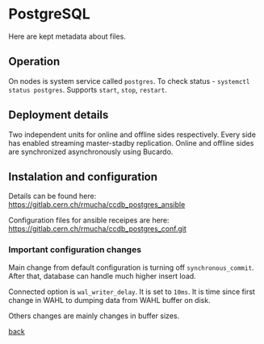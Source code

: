 # PostgreSQL

Here are kept metadata about files.

## Operation
On nodes is system service called `postgres`. To check status - `systemctl status postgres`. Supports `start`, `stop`, `restart`.

## Deployment details

Two independent units for online and offline sides respectively. Every side has enabled streaming master-stadby replication. Online and offline sides are synchronized asynchronously using Bucardo.

## Instalation and configuration

Details can be found here: https://gitlab.cern.ch/rmucha/ccdb_postgres_ansible

Configuration files for ansible receipes are here: https://gitlab.cern.ch/rmucha/ccdb_postgres_conf.git


### Important configuration changes

Main change from default configuration is turning off `synchronous_commit`. After that, database can handle much higher insert load.

Connected option is `wal_writer_delay`. It is set to `10ms`. It is time since first change in WAHL to dumping data from WAHL buffer on disk.

Others changes are mainly changes in buffer sizes.

[back](readme.md)